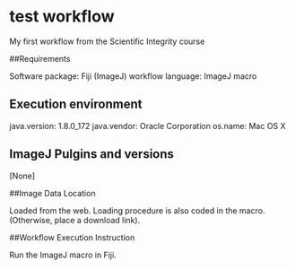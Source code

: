 # test workflow
 My first workflow from the Scientific Integrity course

##Requirements

Software package: Fiji (ImageJ)
workflow language: ImageJ macro

## Execution environment

java.version: 1.8.0_172
java.vendor: Oracle Corporation
os.name: Mac OS X

## ImageJ Pulgins and versions

[None]

##Image Data Location

Loaded from the web. Loading procedure is also coded in the macro. 
(Otherwise, place a download link).

##Workflow Execution Instruction

Run the ImageJ macro in Fiji.
